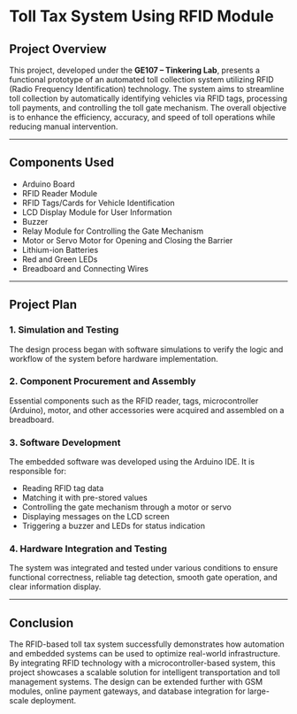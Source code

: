 # Toll Tax System Using RFID Module

## Project Overview

This project, developed under the **GE107 – Tinkering Lab**, presents a functional prototype of an automated toll collection system utilizing RFID (Radio Frequency Identification) technology. The system aims to streamline toll collection by automatically identifying vehicles via RFID tags, processing toll payments, and controlling the toll gate mechanism. The overall objective is to enhance the efficiency, accuracy, and speed of toll operations while reducing manual intervention.

---

## Components Used

- Arduino Board  
- RFID Reader Module  
- RFID Tags/Cards for Vehicle Identification  
- LCD Display Module for User Information  
- Buzzer  
- Relay Module for Controlling the Gate Mechanism  
- Motor or Servo Motor for Opening and Closing the Barrier  
- Lithium-ion Batteries  
- Red and Green LEDs  
- Breadboard and Connecting Wires

---

## Project Plan

### 1. Simulation and Testing  
The design process began with software simulations to verify the logic and workflow of the system before hardware implementation.

### 2. Component Procurement and Assembly  
Essential components such as the RFID reader, tags, microcontroller (Arduino), motor, and other accessories were acquired and assembled on a breadboard.

### 3. Software Development  
The embedded software was developed using the Arduino IDE. It is responsible for:
- Reading RFID tag data  
- Matching it with pre-stored values  
- Controlling the gate mechanism through a motor or servo  
- Displaying messages on the LCD screen  
- Triggering a buzzer and LEDs for status indication

### 4. Hardware Integration and Testing  
The system was integrated and tested under various conditions to ensure functional correctness, reliable tag detection, smooth gate operation, and clear information display.


---

## Conclusion

The RFID-based toll tax system successfully demonstrates how automation and embedded systems can be used to optimize real-world infrastructure. By integrating RFID technology with a microcontroller-based system, this project showcases a scalable solution for intelligent transportation and toll management systems. The design can be extended further with GSM modules, online payment gateways, and database integration for large-scale deployment.

